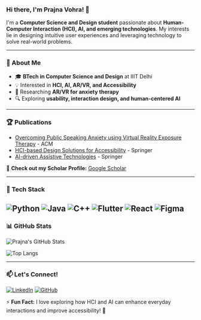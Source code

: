 ### Hi there, I'm Prajna Vohra! 👋

I'm a **Computer Science and Design student** passionate about **Human-Computer Interaction (HCI), AI, and emerging technologies**. My interests lie in designing intuitive user experiences and leveraging technology to solve real-world problems.

---

### 🚀 About Me
- 🎓 **BTech in Computer Science and Design** at IIIT Delhi
- 💡 Interested in **HCI, AI, AR/VR, and Accessibility**
- 📜 Researching **AR/VR for anxiety therapy**
- 🔍 Exploring **usability, interaction design, and human-centered AI**

---

### 🏆 Publications
- [Overcoming Public Speaking Anxiety using Virtual Reality Exposure Therapy](https://dl.acm.org/doi/abs/10.1145/3698141) - ACM
- [HCI-based Design Solutions for Accessibility](https://link.springer.com/chapter/10.1007/978-3-031-80832-6_15) - Springer
- [AI-driven Assistive Technologies](https://link.springer.com/chapter/10.1007/978-3-031-80832-6_18) - Springer

📖 **Check out my Scholar Profile:** [Google Scholar](https://scholar.google.com/citations?user=0uMgMooAAAAJ&hl=en&oi=ao)

---

### 🔧 Tech Stack
![Python](https://img.shields.io/badge/Python-3776AB?style=for-the-badge&logo=python&logoColor=white)
![Java](https://img.shields.io/badge/Java-007396?style=for-the-badge&logo=java&logoColor=white)
![C++](https://img.shields.io/badge/C++-00599C?style=for-the-badge&logo=c%2B%2B&logoColor=white)
![Flutter](https://img.shields.io/badge/Flutter-02569B?style=for-the-badge&logo=flutter&logoColor=white)
![React](https://img.shields.io/badge/React-61DAFB?style=for-the-badge&logo=react&logoColor=black)
![Figma](https://img.shields.io/badge/Figma-F24E1E?style=for-the-badge&logo=figma&logoColor=white)
---

### 📊 GitHub Stats
![Prajna's GitHub Stats](https://github-readme-stats.vercel.app/api?username=prajnavohraa&show_icons=true&theme=radical)

![Top Langs](https://github-readme-stats.vercel.app/api/top-langs/?username=prajnavohraa&layout=compact&theme=radical)

---

### 📫 Let's Connect!
[![LinkedIn](https://img.shields.io/badge/LinkedIn-blue?style=for-the-badge&logo=linkedin)](https://www.linkedin.com/in/prajnavohra/)
[![GitHub](https://img.shields.io/badge/GitHub-black?style=for-the-badge&logo=github)](https://github.com/prajnavohraa)

⚡ **Fun Fact:** I love exploring how HCI and AI can enhance everyday interactions and improve accessibility! 🚀
